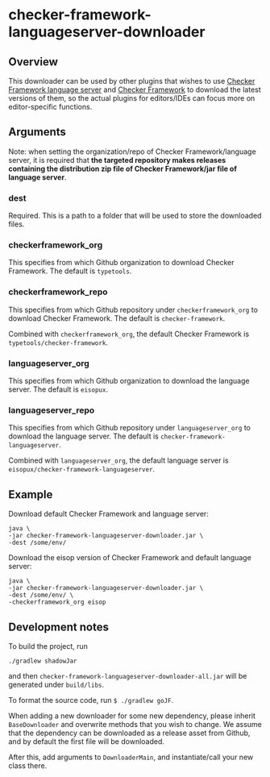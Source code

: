# checker-framework-languageserver-downloader

## Overview

This downloader can be used by other plugins that wishes to use [Checker Framework language server](https://github.com/eisopux/checker-framework-languageserver) and [Checker Framework](https://github.com/typetools/checker-framework) to download the latest versions of them, so the actual plugins for editors/IDEs can focus more on editor-specific functions.

## Arguments

Note: when setting the organization/repo of Checker Framework/language server, it is required that **the targeted repository makes releases containing the distribution zip file of Checker Framework/jar file of language server**.

### dest

Required. This is a path to a folder that will be used to store the downloaded files.

### checkerframework_org

This specifies from which Github organization to download Checker Framework. The default is `typetools`.

### checkerframework_repo

This specifies from which Github repository under `checkerframework_org` to download Checker Framework. The default is `checker-framework`.

Combined with `checkerframework_org`, the default Checker Framework is `typetools/checker-framework`.

### languageserver_org

This specifies from which Github organization to download the language server. The default is `eisopux`.

### languageserver_repo

This specifies from which Github repository under `languageserver_org` to download the language server. The default is `checker-framework-languageserver`.

Combined with `languageserver_org`, the default language server is `eisopux/checker-framework-languageserver`.

## Example

Download default Checker Framework and language server:

```
java \
-jar checker-framework-languageserver-downloader.jar \
-dest /some/env/
```

Download the eisop version of Checker Framework and default language server:

```
java \
-jar checker-framework-languageserver-downloader.jar \
-dest /some/env/ \
-checkerframework_org eisop
```

## Development notes

To build the project, run

```shell
./gradlew shadowJar
```

and then `checker-framework-languageserver-downloader-all.jar` will be generated under `build/libs`.

To format the source code, run `$ ./gradlew goJF`.

When adding a new downloader for some new dependency, please inherit `BaseDownloader` and overwrite methods that you wish to change. We assume that the dependency can be downloaded as a release asset from Github, and by default the first file will be downloaded.

After this, add arguments to `DownloaderMain`, and instantiate/call your new class there.
